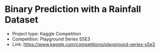 # Binary Prediction with a Rainfall Dataset
* Project type: Kaggle Competition
* Competition: Playground Series S5E3
* Link: https://www.kaggle.com/competitions/playground-series-s5e3
